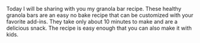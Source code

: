 Today I will be sharing with you my granola bar recipe. These healthy granola bars are an easy no bake recipe that can be customized with your favorite add-ins. They take only about 10 minutes to make and are a delicious snack. The recipe is easy enough that you can also make it with kids.